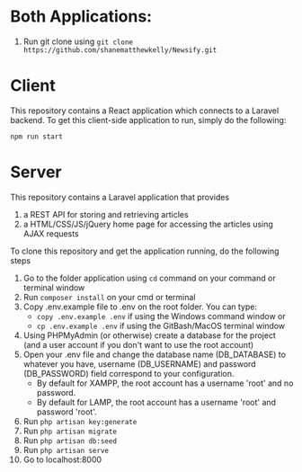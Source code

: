 # Both Applications:

1. Run git clone using `git clone https://github.com/shanematthewkelly/Newsify.git`

# Client

This repository contains a React application which connects to a Laravel backend.
To get this client-side application to run, simply do the following:

<pre><code>npm run start</code></pre>

# Server

This repository contains a Laravel application that provides

1. a REST API for storing and retrieving articles
2. a HTML/CSS/JS/jQuery home page for accessing the articles using AJAX requests

To clone this repository and get the application running, do the following steps

1. Go to the folder application using `cd` command on your command or terminal window
2. Run `composer install` on your cmd or terminal
3. Copy .env.example file to .env on the root folder. You can type:
   - `copy .env.example .env` if using the Windows command window or
   - `cp .env.example .env` if using the GitBash/MacOS terminal window
4. Using PHPMyAdmin (or otherwise) create a database for the project (and a user account if you don't want to use the root account)
5. Open your .env file and change the database name (DB_DATABASE) to whatever you have, username (DB_USERNAME) and password (DB_PASSWORD) field correspond to your configuration.
   - By default for XAMPP, the root account has a username 'root' and no password.
   - By default for LAMP, the root account has a username 'root' and password 'root'.
6. Run `php artisan key:generate`
7. Run `php artisan migrate`
8. Run `php artisan db:seed`
9. Run `php artisan serve`
10. Go to localhost:8000

